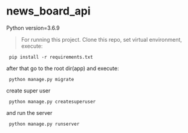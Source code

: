 # news_board_api
Python version=3.6.9
>For running this project.
Clone this repo, set virtual environment, execute:
```
 pip install -r requirements.txt
```
after that go to the root dir(app) and execute:
```
 python manage.py migrate
```
create super user
``` 
 python manage.py createsuperuser
```
and run the server
```
 python manage.py runserver
```
